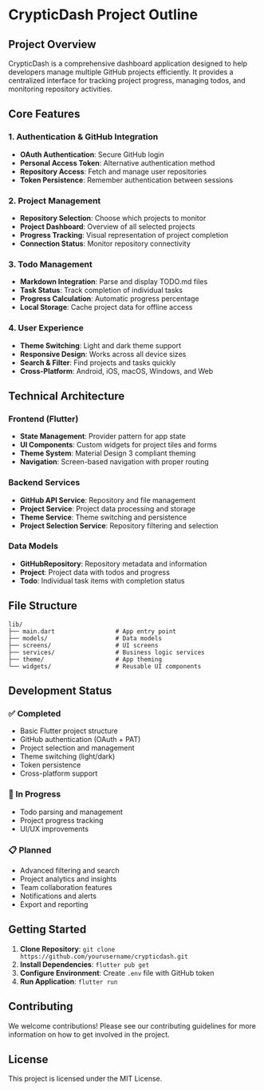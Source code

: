 # CrypticDash Project Outline

## Project Overview

CrypticDash is a comprehensive dashboard application designed to help developers manage multiple GitHub projects efficiently. It provides a centralized interface for tracking project progress, managing todos, and monitoring repository activities.

## Core Features

### 1. Authentication & GitHub Integration
- **OAuth Authentication**: Secure GitHub login
- **Personal Access Token**: Alternative authentication method
- **Repository Access**: Fetch and manage user repositories
- **Token Persistence**: Remember authentication between sessions

### 2. Project Management
- **Repository Selection**: Choose which projects to monitor
- **Project Dashboard**: Overview of all selected projects
- **Progress Tracking**: Visual representation of project completion
- **Connection Status**: Monitor repository connectivity

### 3. Todo Management
- **Markdown Integration**: Parse and display TODO.md files
- **Task Status**: Track completion of individual tasks
- **Progress Calculation**: Automatic progress percentage
- **Local Storage**: Cache project data for offline access

### 4. User Experience
- **Theme Switching**: Light and dark theme support
- **Responsive Design**: Works across all device sizes
- **Search & Filter**: Find projects and tasks quickly
- **Cross-Platform**: Android, iOS, macOS, Windows, and Web

## Technical Architecture

### Frontend (Flutter)
- **State Management**: Provider pattern for app state
- **UI Components**: Custom widgets for project tiles and forms
- **Theme System**: Material Design 3 compliant theming
- **Navigation**: Screen-based navigation with proper routing

### Backend Services
- **GitHub API Service**: Repository and file management
- **Project Service**: Project data processing and storage
- **Theme Service**: Theme switching and persistence
- **Project Selection Service**: Repository filtering and selection

### Data Models
- **GitHubRepository**: Repository metadata and information
- **Project**: Project data with todos and progress
- **Todo**: Individual task items with completion status

## File Structure

```
lib/
├── main.dart                 # App entry point
├── models/                   # Data models
├── screens/                  # UI screens
├── services/                 # Business logic services
├── theme/                    # App theming
└── widgets/                  # Reusable UI components
```

## Development Status

### ✅ Completed
- Basic Flutter project structure
- GitHub authentication (OAuth + PAT)
- Project selection and management
- Theme switching (light/dark)
- Token persistence
- Cross-platform support

### 🚧 In Progress
- Todo parsing and management
- Project progress tracking
- UI/UX improvements

### 📋 Planned
- Advanced filtering and search
- Project analytics and insights
- Team collaboration features
- Notifications and alerts
- Export and reporting

## Getting Started

1. **Clone Repository**: `git clone https://github.com/yourusername/crypticdash.git`
2. **Install Dependencies**: `flutter pub get`
3. **Configure Environment**: Create `.env` file with GitHub token
4. **Run Application**: `flutter run`

## Contributing

We welcome contributions! Please see our contributing guidelines for more information on how to get involved in the project.

## License

This project is licensed under the MIT License.
